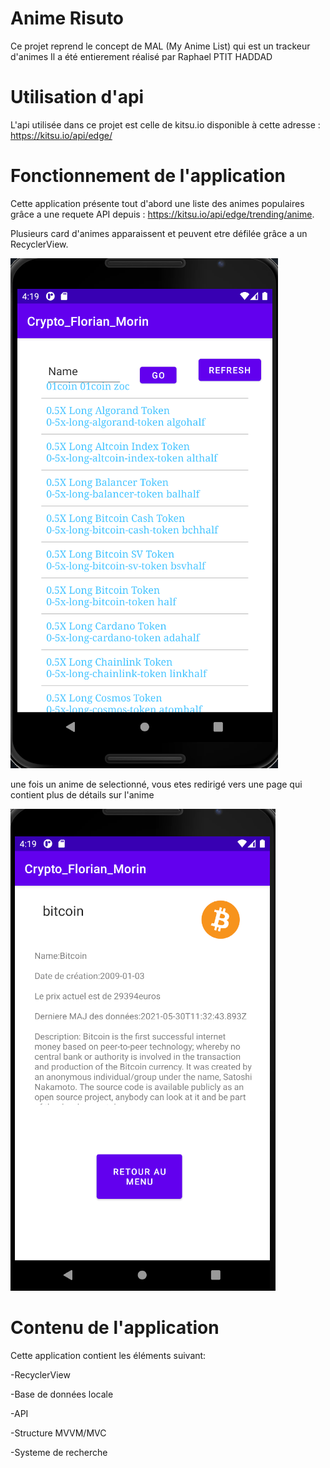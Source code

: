# Anime Risuto

Ce projet reprend le concept de MAL (My Anime List) qui est un trackeur d'animes
Il a été entierement réalisé par Raphael PTIT HADDAD

# Utilisation d'api
L'api utilisée dans ce projet est celle de kitsu.io disponible à cette adresse : https://kitsu.io/api/edge/

# Fonctionnement de l'application
Cette application présente tout d'abord une liste des animes populaires grâce a une requete API depuis : https://kitsu.io/api/edge/trending/anime.

Plusieurs card d'animes apparaissent et peuvent etre défilée grâce a un RecyclerView.

![image](https://github.com/Hikachhu/Crypto_Florian_Morin/blob/master/EcranAcceuil.png)

une fois un anime de selectionné, vous etes redirigé vers une page qui contient plus de détails sur l'anime

![image](https://github.com/Hikachhu/Crypto_Florian_Morin/blob/master/EcranDetail.png)

# Contenu de l'application
Cette application contient les éléments suivant:

-RecyclerView

-Base de données locale

-API

-Structure MVVM/MVC

-Systeme de recherche


